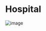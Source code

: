# Hospital

![image](https://github.com/Ismaelgon/Hospital/assets/166522542/8e6af771-a431-4170-b23b-e5dc8d79ca7a)
